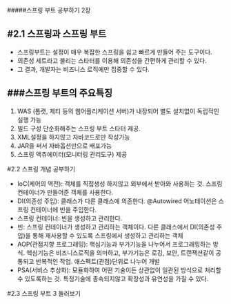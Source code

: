 #####스프링 부트 공부하기 2장

#2.1 스프링과 스프링 부트
---


- 스프링부트는 설정이 매우 복잡한 스프링을 쉽고 빠르게 만들어 주는 도구이다.
- 의존성 세트라고 불리는 스타터를 이용해 의존성을 간편하게 관리할 수 있다.
- 그 결과, 개발자는 비즈니스 로직에만 집중할 수 있다.

###스프링 부트의 주요특징
---
1. WAS (톰캣, 제티 등의 웹어플리케이션 서버)가 내장되어 별도 설치없이 독립적인 실행 가능
2. 빌드 구성 단순화해주는 스프링 부트 스타터 제공.
3. XML설정을 하지않고 자바코드로만 작성가능
4. JAR을 써서 자바옵션만으로 배포가능
5. 스프링 액츄에이터(모니터링 관리도구) 제공


#2.2 스프링 개념 공부하기

- IoC(제어의 역전): 객체를 직접생성 하지않고 외부에서 받아와 사용하는 것. 스프링 컨테이너가 만들어준 객체를 사용한다.
- DI(의존성 주입): 클래스가 다른 클래스에 의존한다. @Autowired 어노테이션은 스프링 컨테이너에 빈을 주입한다.
- 스프링 컨테이너: 빈을 생성하고 관리한다.
- 빈: 스프링 컨테이너가 생성하고 관리하는 객체이다. 다른 클래스에서 DI(의존성 주입)을 통해 재사용할 수 있도록 스프링에서 생성하고 관리하는 객체
- AOP(관점지향 프로그래밍): 핵심기능과 부가기능을 나누어서 프로그래밍하는 방식. 핵심기능은 비즈니스로직을 의미하고, 부가기능은 로깅, 보안, 트랜잭션같이 공통되고 반복적인 작업. 애스펙트(관점)단위로 나누어 개발
- PSA(서비스 추상화): 모듈화하여 어떤 기술이든 상관없이 일관된 방식으로 처리할 수 있도록하는 것. 특정기술에 종속되지않고 확장성과 유연성을 가질 수 있다.


#2.3 스프링 부트 3 둘러보기


